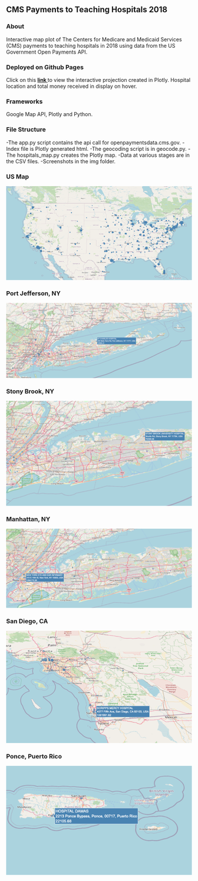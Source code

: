 ## CMS Payments to Teaching Hospitals 2018

### About
Interactive map plot of The Centers for Medicare and Medicaid Services (CMS)  payments to teaching hospitals in 2018 using data from the US Government Open Payments API.

### Deployed on Github Pages
Click on this <a href='https://sherirosalia.github.io/cms_hospital_payments/'><strong>link </strong></a>to view the interactive projection created in Plotly. Hospital location and total money received in display on hover.

### Frameworks
Google Map API, Plotly and Python. 

### File Structure
-The app.py script contains the api call for openpaymentsdata.cms.gov.
-Index file is Plotly generated html.
-The geocoding script is in geocode.py.
-The hospitals_map.py creates the Plotly map.
-Data at various stages are in the CSV files.
-Screenshots in the img folder.


### US Map
![](img/usa_hospitals.png)

### Port Jefferson, NY
![](img/st_charles_ny.png)

### Stony Brook, NY
![](img/stony_brook_ny.png)

### Manhattan, NY
![](img/manhattan_ny.png)

### San Diego, CA
![](img/san_diego_ca.png)

### Ponce, Puerto Rico
![](img/puerto_rico.png)
